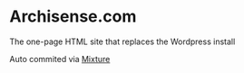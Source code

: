 # Archisense.com

The one-page HTML site that replaces the Wordpress install

Auto commited via [Mixture](http://mixture.io)